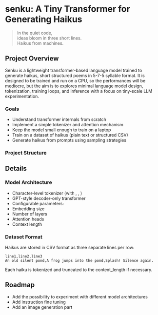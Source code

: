 # senku: A Tiny Transformer for Generating Haikus

> In the quiet code,  
> ideas bloom in three short lines.  
> Haikus from machines.

## Project Overview

Senku is a lightweight transformer-based language model trained to generate haikus, short structured poems in 5-7-5 syllable format. It is designed to be trained and run on a CPU, so the performances will be mediocre, but the aim is to explores minimal language model design, tokenization, training loops, and inference with a focus on tiny-scale LLM experimentation.

### Goals

- Understand transformer internals from scratch
- Implement a simple tokenizer and attention mechanism
- Keep the model small enough to train on a laptop
- Train on a dataset of haikus (plain text or structured CSV)
- Generate haikus from prompts using sampling strategies

### Project Structure

## Details

### Model Architecture

- Character-level tokenizer (with <PAD>, <EOS>, <UNK>)
- GPT-style decoder-only transformer
- Configurable parameters:
- Embedding size
- Number of layers
- Attention heads
- Context length

### Dataset Format

Haikus are stored in CSV format as three separate lines per row:

```csv
line1,line2,line3
An old silent pond,A frog jumps into the pond,Splash! Silence again.
```

Each haiku is tokenized and truncated to the context_length if necessary.

## Roadmap

- Add the possibility to experiment with different model architectures
- Add instruction fine tuning
- Add an image generation part
